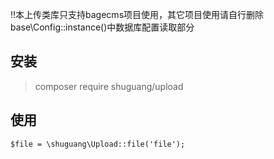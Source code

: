 !!本上传类库只支持bagecms项目使用，其它项目使用请自行删除base\Config::instance()中数据库配置读取部分

## 安装

> composer require shuguang/upload

## 使用

~~~
$file = \shuguang\Upload::file('file');

~~~